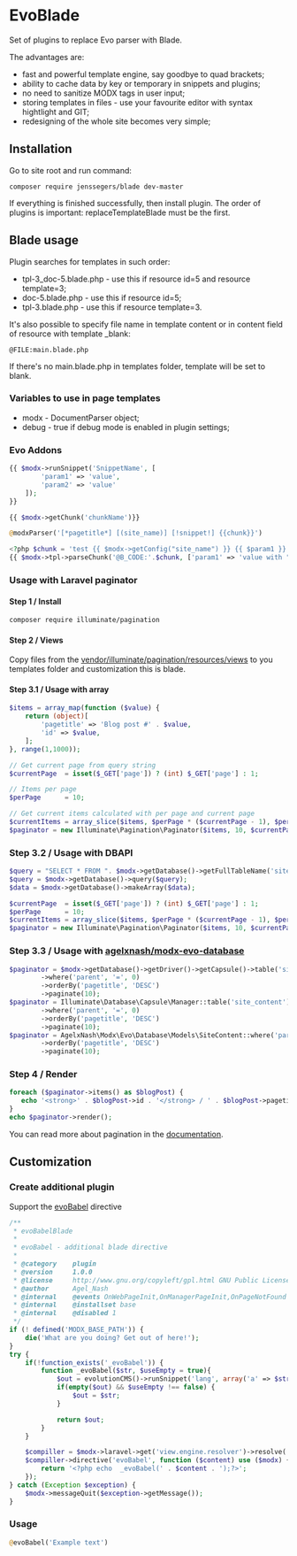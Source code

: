 
# EvoBlade
Set of plugins to replace Evo parser with Blade.

The advantages are:
* fast and powerful template engine, say goodbye to quad brackets;
* ability to cache data by key or temporary in snippets and plugins;
* no need to sanitize MODX tags in user input;
* storing templates in files - use your favourite editor with syntax hightlight and GIT;
* redesigning of the whole site becomes very simple;

## Installation
Go to site root and run command:
```
composer require jenssegers/blade dev-master
```

If everything is finished successfully, then install plugin.
The order of plugins is important: replaceTemplateBlade must be the first.

## Blade usage
Plugin searches for templates in such order:
* tpl-3_doc-5.blade.php - use this if resource id=5 and resource template=3;
* doc-5.blade.php - use this if resource id=5;
* tpl-3.blade.php - use this if resource template=3.

It's also possible to specify file name in template content or in content field of resource with template _blank:
```
@FILE:main.blade.php
```
If there's no main.blade.php in templates folder, template will be set to blank.

### Variables to use in page templates
* modx - DocumentParser object;
* debug - true if debug mode is enabled in plugin settings;

### Evo Addons
```php
{{ $modx->runSnippet('SnippetName', [
        'param1' => 'value',
        'param2' => 'value'
    ]);
}}

{{ $modx->getChunk('chunkName')}}

@modxParser('[*pagetitle*] [(site_name)] [!snippet!] {{chunk}}')

<?php $chunk = 'test {{ $modx->getConfig("site_name") }} {{ $param1 }} {!! $param1 !!}'; ?>
{{ $modx->tpl->parseChunk('@B_CODE:'.$chunk, ['param1' => 'value with "quote"']) }}
```

### Usage with Laravel paginator
#### Step 1 / Install
```bash
composer require illuminate/pagination
```

#### Step 2 / Views
Copy files from the [vendor/illuminate/pagination/resources/views](https://github.com/illuminate/pagination/tree/master/resources/views) to you templates folder and customization this is blade.

#### Step 3.1 / Usage with array
```php
$items = array_map(function ($value) {
    return (object)[
        'pagetitle' => 'Blog post #' . $value,
        'id' => $value,
    ];
}, range(1,1000));

// Get current page from query string
$currentPage  = isset($_GET['page']) ? (int) $_GET['page'] : 1;

// Items per page
$perPage      = 10;

// Get current items calculated with per page and current page
$currentItems = array_slice($items, $perPage * ($currentPage - 1), $perPage);
$paginator = new Illuminate\Pagination\Paginator($items, 10, $currentPage);
```

### Step 3.2 / Usage with DBAPI
```php
$query = "SELECT * FROM ". $modx->getDatabase()->getFullTableName('site_content') . " WHERE parent=0 ORDER BY pageitle";
$query = $modx->getDatabase()->query($query);
$data = $modx->getDatabase()->makeArray($data);

$currentPage  = isset($_GET['page']) ? (int) $_GET['page'] : 1;
$perPage      = 10;
$currentItems = array_slice($items, $perPage * ($currentPage - 1), $perPage);
$paginator = new Illuminate\Pagination\Paginator($items, 10, $currentPage);
```

### Step 3.3 / Usage with [agelxnash/modx-evo-database](https://github.com/AgelxNash/modx-evo-database)
```php
$paginator = $modx->getDatabase()->getDriver()->getCapsule()->table('site_content')
        ->where('parent', '=', 0)
        ->orderBy('pagetitle', 'DESC')
        ->paginate(10);
$paginator = Illuminate\Database\Capsule\Manager::table('site_content')
        ->where('parent', '=', 0)
        ->orderBy('pagetitle', 'DESC')
        ->paginate(10);
$paginator = AgelxNash\Modx\Evo\Database\Models\SiteContent::where('parent', '=', 0)
        ->orderBy('pagetitle', 'DESC')
        ->paginate(10);
```

### Step 4 / Render
```php
foreach ($paginator->items() as $blogPost) {
   echo '<strong>' . $blogPost->id . '</strong> / ' . $blogPost->pagetitle . '<br />';
}
echo $paginator->render();
```
You can read more about pagination in the [documentation](https://laravel.com/docs/5.6/pagination).

## Customization
### Create additional plugin
Support the [evoBabel](https://github.com/webber12/evobabel-0.2) directive
```php
/**
 * evoBabelBlade 
 *
 * evoBabel - additional blade directive
 *
 * @category    plugin
 * @version     1.0.0
 * @license     http://www.gnu.org/copyleft/gpl.html GNU Public License (GPL)
 * @author      Agel_Nash
 * @internal    @events OnWebPageInit,OnManagerPageInit,OnPageNotFound
 * @internal    @installset base
 * @internal    @disabled 1
 */
if (! defined('MODX_BASE_PATH')) {
    die('What are you doing? Get out of here!');
}
try {
	if(!function_exists('_evoBabel')) {
		function _evoBabel($str, $useEmpty = true){
			$out = evolutionCMS()->runSnippet('lang', array('a' => $str));
			if(empty($out) && $useEmpty !== false) {
				$out = $str;
			}

			return $out;
		}
	}

	$compiller = $modx->laravel->get('view.engine.resolver')->resolve('blade')->getCompiler();
	$compiller->directive('evoBabel', function ($content) use ($modx) {
        return '<?php echo  _evoBabel(' . $content . ');?>';
    });
} catch (Exception $exception) {
    $modx->messageQuit($exception->getMessage());
}
```
### Usage
```php
@evoBabel('Example text')
```